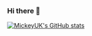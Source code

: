 ### Hi there 👋

[![MickeyUK's GitHub stats](https://github-readme-stats.vercel.app/api?username=MickeyUK)](https://github.com/MickeyUK/github-readme-stats)

<!--
**MickeyUK/MickeyUK** is a ✨ _special_ ✨ repository because its `README.md` (this file) appears on your GitHub profile.

Here are some ideas to get you started:

- 🔭 I’m currently working on ...
- 🌱 I’m currently learning ...
- 👯 I’m looking to collaborate on ...
- 🤔 I’m looking for help with ...
- 💬 Ask me about ...
- 📫 How to reach me: ...
- 😄 Pronouns: ...
- ⚡ Fun fact: ...
-->
